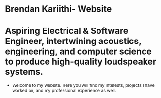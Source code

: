 # Brendan Kariithi- Website

# Aspiring Electrical & Software Engineer, intertwining acoustics, engineering, and computer science to produce high-quality loudspeaker systems.

* Welcome to my website. Here you will find my interests, projects I have worked on, and my professional experience as well. 
